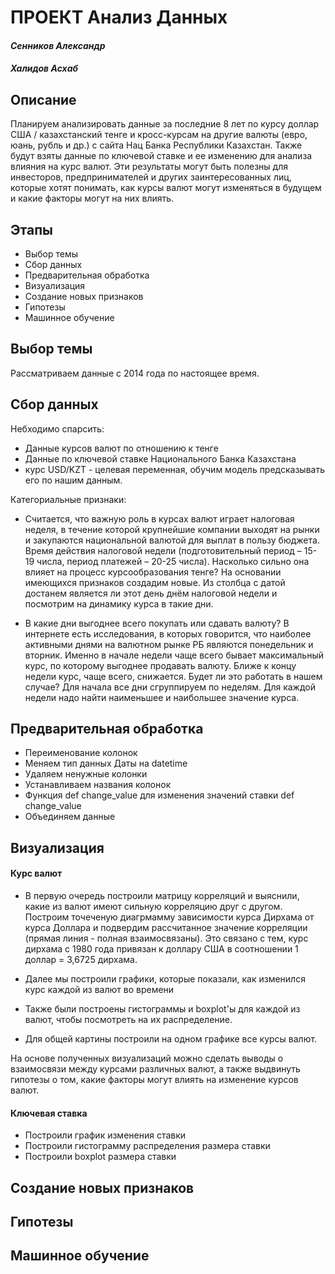 # ПРОЕКТ Анализ Данных
#### _Сенников Александр_
#### _Халидов Асхаб_
## Описание
Планируем анализировать данные за последние 8 лет по курсу доллар США / казахстанский тенге и кросс-курсам на другие валюты (евро, юань, рубль и др.) с сайта Нац Банка Республики Казахстан. Также будут взяты данные по ключевой ставке и ее изменению для анализа влияния на курс валют.
Эти результаты могут быть полезны для инвесторов, предпринимателей и других заинтересованных лиц, которые хотят понимать, как курсы валют могут изменяться в будущем и какие факторы могут на них влиять.
## Этапы
* Выбор темы
* Сбор данных
* Предварительная обработка
* Визуализация
* Создание новых признаков
* Гипотезы
* Машинное обучение

## Выбор темы
Рассматриваем данные с 2014 года по настоящее время.
## Сбор данных
Небходимо спарсить:
* Данные курсов валют по отношению к тенге
* Данные по ключевой ставке Национального Банка Казахстана
* курс USD/KZT - целевая переменная, обучим модель предсказывать его по нашим данным.

Категориальные признаки:
* Считается, что важную роль в курсах валют играет налоговая неделя, в течение которой крупнейшие компании выходят на рынки и закупаются национальной валютой для выплат в пользу бюджета. Время действия налоговой недели (подготовительный период – 15-19 числа, период платежей – 20-25 числа). Насколько сильно она влияет на процесс курсообразования тенге?
На основании имеющихся признаков создадим новые. Из столбца с датой достанем является ли этот день днём налоговой недели и посмотрим на динамику курса в такие дни.

* В какие дни выгоднее всего покупать или сдавать валюту? В интернете есть исследования, в которых говорится, что наиболее активными днями на валютном рынке РБ являются понедельник и вторник. Именно в начале недели чаще всего бывает максимальный курс, по которому выгоднее продавать валюту. Ближе к концу недели курс, чаще всего, снижается. Будет ли это работать в нашем случае?
Для начала все дни сгруппируем по неделям. Для каждой недели надо найти наименьшее и наибольшее значение курса.

## Предварительная обработка
* Переименование колонок
* Меняем тип данных Даты на datetime
* Удаляем ненужные колонки
* Устанавливаем названия колонок
* Функция def change_value для изменения значений ставки def change_value
* Объединяем данные

## Визуализация
#### Курс валют
* В первую очередь построили матрицу корреляций и выяснили, какие из валют имеют сильную корреляцию друг с другом. 
Построим точеченую диагрмамму зависимости курса Дирхама от курса Доллара и подвердим рассчитанное значение корреляции (прямая линия - полная взаимосвязаны). Это связано с тем, курс дирхама с 1980 года привязан к доллару США в соотношении 1 доллар = 3,6725 дирхама.

* Далее мы построили графики, которые показали, как изменился курс каждой из валют во времени
* Также были построены гистограммы и boxplot'ы для каждой из валют, чтобы посмотреть на их распределение.

* Для общей картины построили на одном графике все курсы валют.

На основе полученных визуализаций можно сделать выводы о взаимосвязи между курсами различных валют, а также выдвинуть гипотезы о том, какие факторы могут влиять на изменение курсов валют. 

#### Ключевая ставка
* Построили график изменения ставки
* Построили гистограмму распределения размера ставки
* Построили boxplot размера ставки

## Создание новых признаков
## Гипотезы
## Машинное обучение
